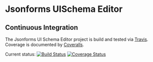 # Jsonforms UISchema Editor

## Continuous Integration
The Jsonforms UI Schema Editor project is build and tested via [Travis](https://travis-ci.org/). Coverage is documented by [Coveralls](https://coveralls.io).

Current status: [![Build Status](https://travis-ci.org/eclipsesource/jsonforms-ui-schema-editor.svg?branch=master)](https://travis-ci.org/eclipsesource/jsonforms-ui-schema-editor) [![Coverage Status](https://coveralls.io/repos/eclipsesource/jsonforms-ui-schema-editor/badge.svg?branch=master&service=github)](https://coveralls.io/github/eclipsesource/jsonforms-ui-schema-editor?branch=master)

